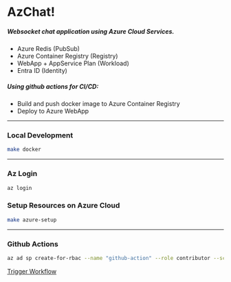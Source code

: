 # AzChat!

##### Websocket chat application using Azure Cloud Services.
- Azure Redis (PubSub)
- Azure Container Registry (Registry)
- WebApp + AppService Plan (Workload)
- Entra ID (Identity)

##### Using github actions for CI/CD:
- Build and push docker image to Azure Container Registry
- Deploy to Azure WebApp

---

### Local Development

```sh
make docker
```

---

### Az Login

```sh
az login
```

### Setup Resources on Azure Cloud

```sh
make azure-setup
```

---

### Github Actions

```sh
az ad sp create-for-rbac --name "github-action" --role contributor --scopes /subscriptions/<subcription-id> --sdk-auth
```

[Trigger Workflow](https://docs.github.com/en/actions/writing-workflows/choosing-when-your-workflow-runs/triggering-a-workflow#defining-inputs-for-manually-triggered-workflows)